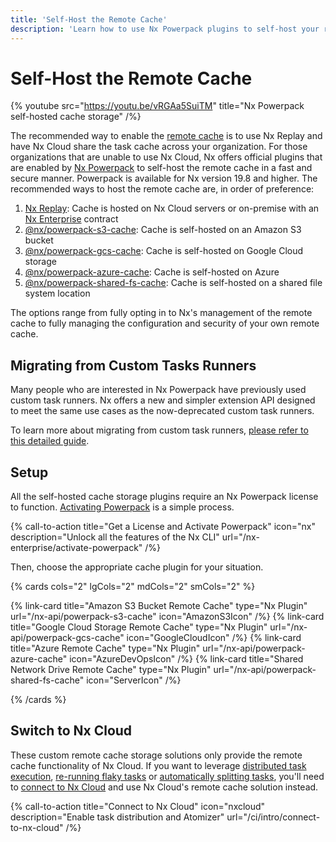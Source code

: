 ```yaml
---
title: 'Self-Host the Remote Cache'
description: 'Learn how to use Nx Powerpack plugins to self-host your remote cache on Amazon S3, Google Cloud Storage, Azure, or a shared network drive.'
---
```


# Self-Host the Remote Cache

{% youtube src="https://youtu.be/vRGAa5SuiTM" title="Nx Powerpack self-hosted cache storage" /%}

The recommended way to enable the [remote cache](/ci/features/remote-cache) is to use Nx Replay and have Nx Cloud share the task cache across your organization. For those organizations that are unable to use Nx Cloud, Nx offers official plugins that are enabled by [Nx Powerpack](/powerpack) to self-host the remote cache in a fast and secure manner. Powerpack is available for Nx version 19.8 and higher. The recommended ways to host the remote cache are, in order of preference:

1. [Nx Replay](/ci/features/remote-cache): Cache is hosted on Nx Cloud servers or on-premise with an [Nx Enterprise](/enterprise) contract
2. [@nx/powerpack-s3-cache](/nx-api/powerpack-s3-cache): Cache is self-hosted on an Amazon S3 bucket
3. [@nx/powerpack-gcs-cache](/nx-api/powerpack-gcs-cache): Cache is self-hosted on Google Cloud storage
4. [@nx/powerpack-azure-cache](/nx-api/powerpack-azure-cache): Cache is self-hosted on Azure
5. [@nx/powerpack-shared-fs-cache](/nx-api/powerpack-shared-fs-cache): Cache is self-hosted on a shared file system location

The options range from fully opting in to Nx's management of the remote cache to fully managing the configuration and security of your own remote cache.

## Migrating from Custom Tasks Runners

Many people who are interested in Nx Powerpack have previously used custom task runners. Nx offers a new and simpler extension API designed to meet the same use cases as the now-deprecated custom task runners.

To learn more about migrating from custom task runners, [please refer to this detailed guide](/deprecated/custom-tasks-runner).

## Setup

All the self-hosted cache storage plugins require an Nx Powerpack license to function. [Activating Powerpack](/nx-enterprise/activate-powerpack) is a simple process.

{% call-to-action title="Get a License and Activate Powerpack" icon="nx" description="Unlock all the features of the Nx CLI" url="/nx-enterprise/activate-powerpack" /%}

Then, choose the appropriate cache plugin for your situation.

{% cards cols="2" lgCols="2" mdCols="2" smCols="2" %}

{% link-card title="Amazon S3 Bucket Remote Cache" type="Nx Plugin" url="/nx-api/powerpack-s3-cache" icon="AmazonS3Icon" /%}
{% link-card title="Google Cloud Storage Remote Cache" type="Nx Plugin" url="/nx-api/powerpack-gcs-cache" icon="GoogleCloudIcon" /%}
{% link-card title="Azure Remote Cache" type="Nx Plugin" url="/nx-api/powerpack-azure-cache" icon="AzureDevOpsIcon" /%}
{% link-card title="Shared Network Drive Remote Cache" type="Nx Plugin" url="/nx-api/powerpack-shared-fs-cache" icon="ServerIcon" /%}

{% /cards %}

## Switch to Nx Cloud

These custom remote cache storage solutions only provide the remote cache functionality of Nx Cloud. If you want to leverage [distributed task execution](/ci/features/distribute-task-execution), [re-running flaky tasks](/ci/features/flaky-tasks) or [automatically splitting tasks](/ci/features/split-e2e-tasks), you'll need to [connect to Nx Cloud](/ci/intro/connect-to-nx-cloud) and use Nx Cloud's remote cache solution instead.

{% call-to-action title="Connect to Nx Cloud" icon="nxcloud" description="Enable task distribution and Atomizer" url="/ci/intro/connect-to-nx-cloud" /%}

